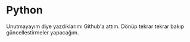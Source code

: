 # Python
Unutmayayım diye yazdıklarımı Github'a attım. Dönüp tekrar tekrar bakıp güncellestirmeler yapacağım.


